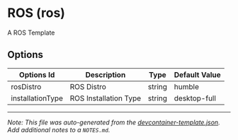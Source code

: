 
# ROS (ros)

A ROS Template

## Options

| Options Id | Description | Type | Default Value |
|-----|-----|-----|-----|
| rosDistro | ROS Distro | string | humble |
| installationType | ROS Installation Type | string | desktop-full |



---

_Note: This file was auto-generated from the [devcontainer-template.json](https://github.com/AkashKarnatak/ros-devcontainer-template/blob/main/src/ros/devcontainer-template.json).  Add additional notes to a `NOTES.md`._
